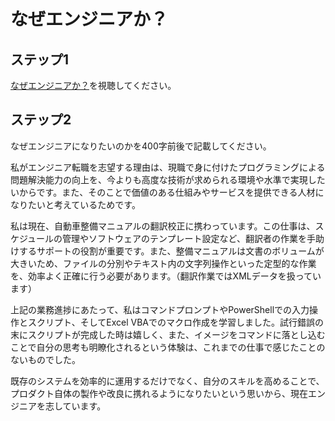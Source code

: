 # なぜエンジニアか？

## ステップ1

[なぜエンジニアか？](https://youtu.be/-aYlGr6W7iA)を視聴してください。

## ステップ2

なぜエンジニアになりたいのかを400字前後で記載してください。

私がエンジニア転職を志望する理由は、現職で身に付けたプログラミングによる問題解決能力の向上を、今よりも高度な技術が求められる環境や水準で実現したいからです。また、そのことで価値のある仕組みやサービスを提供できる人材になりたいと考えているためです。

私は現在、自動車整備マニュアルの翻訳校正に携わっています。この仕事は、スケジュールの管理やソフトウェアのテンプレート設定など、翻訳者の作業を手助けするサポートの役割が重要です。また、整備マニュアルは文書のボリュームが大きいため、ファイルの分別やテキスト内の文字列操作といった定型的な作業を、効率よく正確に行う必要があります。（翻訳作業ではXMLデータを扱っています）

上記の業務進捗にあたって、私はコマンドプロンプトやPowerShellでの入力操作とスクリプト、そしてExcel VBAでのマクロ作成を学習しました。試行錯誤の末にスクリプトが完成した時は嬉しく、また、イメージをコマンドに落とし込むことで自分の思考も明瞭化されるという体験は、これまでの仕事で感じたことのないものでした。

既存のシステムを効率的に運用するだけでなく、自分のスキルを高めることで、プロダクト自体の製作や改良に携れるようになりたいという思いから、現在エンジニアを志しています。